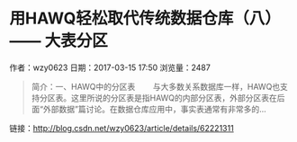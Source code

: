# 用HAWQ轻松取代传统数据仓库（八） —— 大表分区
作者：wzy0623
日期：2017-03-15 17:50
浏览量：2487
> 简介：一、HAWQ中的分区表        与大多数关系数据库一样，HAWQ也支持分区表。这里所说的分区表是指HAWQ的内部分区表，外部分区表在后面“外部数据”篇讨论。在数据仓库应用中，事实表通常有非常多的...

 链接：http://blog.csdn.net/wzy0623/article/details/62221311
